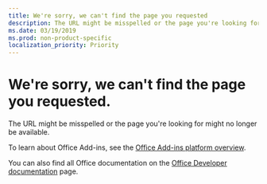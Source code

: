 ```yaml
---
title: We're sorry, we can't find the page you requested
description: The URL might be misspelled or the page you're looking for might no longer be available.
ms.date: 03/19/2019
ms.prod: non-product-specific
localization_priority: Priority
---
```


# We're sorry, we can't find the page you requested.

The URL might be misspelled or the page you're looking for might no longer be available.  

To learn about Office Add-ins, see the [Office Add-ins platform overview](/office/dev/add-ins/overview/office-add-ins).

You can also find all Office documentation on the [Office Developer documentation](https://developer.microsoft.com/office/docs) page.
